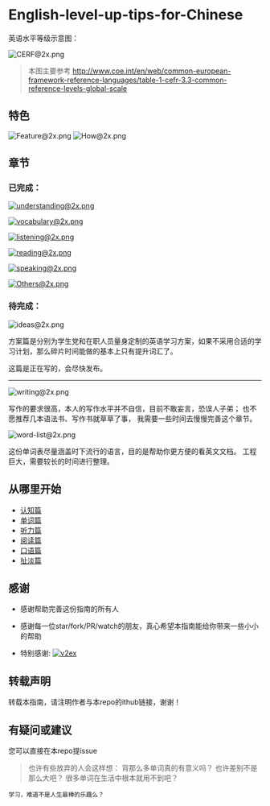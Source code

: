 # English-level-up-tips-for-Chinese

英语水平等级示意图：

![CERF@2x.png](https://ooo.0o0.ooo/2017/06/05/5934bb9a2e3bc.png)
>本图主要参考 http://www.coe.int/en/web/common-european-framework-reference-languages/table-1-cefr-3.3-common-reference-levels-global-scale

## 特色

![Feature@2x.png](https://ooo.0o0.ooo/2017/06/08/5938b3ba37508.png)
![How@2x.png](https://ooo.0o0.ooo/2017/06/08/5938b3ba39e98.png)

## 章节
### 已完成：
[![understanding@2x.png](https://ooo.0o0.ooo/2017/06/08/5938b1227846c.png)](part-1/1-understanding.md)

[![vocabulary@2x.png](https://ooo.0o0.ooo/2017/06/08/5938b12260bd2.png)](part-1/2-vocabulary.md)

[![listening@2x.png](https://ooo.0o0.ooo/2017/06/08/5938b12272e11.png)](part-1/3-listening.md)

[![reading@2x.png](https://ooo.0o0.ooo/2017/06/08/5938b122741f4.png)](part-1/4-reading.md)

[![speaking@2x.png](https://ooo.0o0.ooo/2017/06/08/5938b1227a723.png)](part-1/5-speaking.md)

[![Others@2x.png](https://ooo.0o0.ooo/2017/06/08/5938b1227583d.png)](part-2/x-misc.md)

### 待完成：

![ideas@2x.png](https://ooo.0o0.ooo/2017/06/09/593ab358d8634.png)

方案篇是分别为学生党和在职人员量身定制的英语学习方案，如果不采用合适的学习计划，那么碎片时间能做的基本上只有提升词汇了。


这篇是正在写的，会尽快发布。

---

![writing@2x.png](https://ooo.0o0.ooo/2017/06/08/5938b12276b47.png)

写作的要求很高，本人的写作水平并不自信，目前不敢妄言，恐误人子弟；
也不愿推荐几本语法书、写作书就草草了事，
我需要一些时间去慢慢完善这个章节。

![word-list@2x.png](https://ooo.0o0.ooo/2017/06/10/593b71133cb0b.png)

这份单词表尽量涵盖时下流行的语言，目的是帮助你更方便的看英文文档。
工程巨大，需要较长的时间进行整理。

## 从哪里开始
- [认知篇](part-1/1-understanding.md)
- [单词篇](part-1/2-vocabulary.md)
- [听力篇](part-1/3-listening.md)
- [阅读篇](part-1/4-reading.md)
- [口语篇](part-1/5-speaking.md)
- [扯淡篇](part-2/x-misc.md)

## 感谢

- 感谢帮助完善这份指南的所有人

- 感谢每一位star/fork/PR/watch的朋友，真心希望本指南能给你带来一些小小的帮助

- 特别感谢: [![v2ex](https://v2ex.assets.uxengine.net/site/logo@2x.png)](https://www.v2ex.com/)


## 转载声明
转载本指南，请注明作者与本repo的ithub链接，谢谢！

## 有疑问或建议
您可以直接在本repo提issue


>也许有些放弃的人会这样想：
    背那么多单词真的有意义吗？
    也许差别不是那么大吧？
    很多单词在生活中根本就用不到吧？
    
   
    学习，难道不是人生最棒的乐趣么？